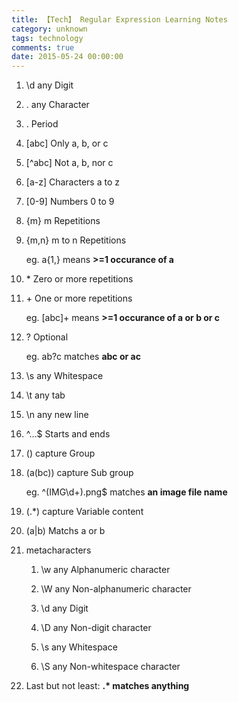 ```yaml
---
title: 【Tech】 Regular Expression Learning Notes
category: unknown
tags: technology
comments: true
date: 2015-05-24 00:00:00
---
```




1. \d	any Digit

1. .	any Character

1. \.	Period

1. [abc]	Only a, b, or c

1. [^abc]	Not a, b, nor c

1. [a-z]	Characters a to z

1. [0-9]	Numbers 0 to 9

1. {m}	m Repetitions

1. {m,n}	m to n Repetitions

    eg. a{1,} means __>=1 occurance of a__

1. \*	Zero or more repetitions

1. \+	One or more repetitions

    eg. [abc]+ means __>=1 occurance of a or b or c__

1. ?	Optional

    eg. ab?c matches __abc or ac__

1. \s	any Whitespace

1. \t	any tab

1. \n	any new line

1. ^…$	Starts and ends

1. ()	capture Group

1. (a(bc))	capture Sub group

    eg. ^(IMG\d+)\.png$ matches __an image file name__

1. (.*)	capture Variable content

1. (a|b)	Matchs a or b

1. metacharacters

    1. \w	any Alphanumeric character

    1. \W	any Non-alphanumeric character

    1. \d	any Digit

    1. \D	any Non-digit character

    1. \s	any Whitespace

    1. \S	any Non-whitespace character

1. Last but not least: __.* matches anything__
